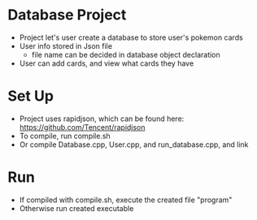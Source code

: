 # Database Project 
- Project let's user create a database to store user's pokemon cards
- User info stored in Json file 
	- file name can be decided in database object declaration
- User can add cards, and view what cards they have

# Set Up
- Project uses rapidjson, which can be found here: https://github.com/Tencent/rapidjson 
- To compile, run compile.sh
- Or compile Database.cpp, User.cpp, and run_database.cpp, and link

# Run
- If compiled with compile.sh, execute the created file "program"
- Otherwise run created executable
